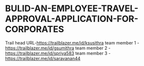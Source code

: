 # BULID-AN-EMPLOYEE-TRAVEL-APPROVAL-APPLICATION-FOR-CORPORATES 
Trail head URL-https://trailblazer.me/id/ksusithra
team member 1 - https://trailblazer.me/id/gsumithra
team member 2 - https://trailblazer.me/id/spriya583
team member 3 - https://trailblazer.me/id/saravanan44
